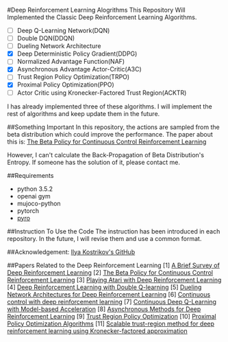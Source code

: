 #Deep Reinforcement Learning Alogrithms
This Repository Will Implemented the Classic Deep Reinforcement Learning Algorithms.
- [ ] Deep Q-Learning Network(DQN)
- [ ] Double DQN(DDQN)
- [ ] Dueling Network Architecture
- [x] Deep Deterministic Policy Gradient(DDPG)
- [ ] Normalized Advantage Function(NAF)
- [x] Asynchronous Advantage Actor-Critic(A3C)
- [ ] Trust Region Policy Optimization(TRPO)
- [x] Proximal Policy Optimization(PPO)
- [ ] Actor Critic using Kronecker-Factored Trust Region(ACKTR)

I has already implemented three of these algorithms. I will implement the rest of algorithms and keep update them in the future.

##Something Important
In this repository, the actions are sampled from the beta distribution which could improve the performance. The paper about this is: [The Beta Policy for Continuous Control Reinforcement Learning](https://www.ri.cmu.edu/wp-content/uploads/2017/06/thesis-Chou.pdf)

However, I can't calculate the Back-Propagation of Beta Distribution's Entropy. If someone has the solution of it, please contact me.

##Requirements
- python 3.5.2
- openai gym
- mujoco-python
- pytorch
- [pyro](http://pyro.ai/)

##Instruction To Use the Code
The instruction has been introduced in each repository. In the future, I will revise them and use a common format.

##Acknowledgement:
[Ilya Kostrikov's GitHub](https://github.com/ikostrikov)

##Papers Related to the Deep Reinforcement Learning
[1] [A Brief Survey of Deep Reinforcement Learning](https://arxiv.org/abs/1708.05866)
[2] [The Beta Policy for Continuous Control Reinforcement Learning](https://www.ri.cmu.edu/wp-content/uploads/2017/06/thesis-Chou.pdf)
[3] [Playing Atari with Deep Reinforcement Learning](https://www.cs.toronto.edu/~vmnih/docs/dqn.pdf)
[4] [Deep Reinforcement Learning with Double Q-learning](https://arxiv.org/abs/1509.06461)
[5] [Dueling Network Architectures for Deep Reinforcement Learning](https://arxiv.org/abs/1511.06581)
[6] [Continuous control with deep reinforcement learning](https://arxiv.org/abs/1509.02971)
[7] [Continuous Deep Q-Learning with Model-based Acceleration](https://arxiv.org/abs/1603.00748)
[8] [Asynchronous Methods for Deep Reinforcement Learning](https://arxiv.org/abs/1602.01783)
[9] [Trust Region Policy Optimization](https://arxiv.org/abs/1502.05477)
[10] [Proximal Policy Optimization Algorithms](https://arxiv.org/abs/1707.06347)
[11] [Scalable trust-region method for deep reinforcement learning using Kronecker-factored approximation](https://arxiv.org/abs/1708.05144)




 


